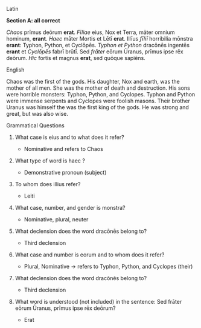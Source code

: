 
Latin

**Section A:  all correct**

*Chaos* prīmus deōrum **erat**. *Fīliae* eius, Nox et Terra, māter omnium hominum, **erant**.
*Haec* māter Mortis et Lētī **erat**. Illīus *fīliī* horribilia mōnstra **erant**: Typhon, Python, et Cyclōpēs.
*Typhon et Python* dracōnēs ingentēs **erant** et *Cyclōpēs* fabrī brūtī.
Sed *frāter* eōrum Ūranus, prīmus ipse rēx deōrum. *Hic* fortis et magnus **erat**, sed quōque sapiēns.

English

Chaos was the first of the gods. His daughter, Nox and earth, was the mother of all men. 
She was the mother of death and destruction. His sons were horrible monsters: Typhon, Python, and Cyclopes.
Typhon and Python were immense serpents and Cyclopes were foolish masons.
Their brother Uranus was himself the was the first king of the gods.
He was strong and great, but was also wise.

Grammatical Questions

1. What case is eius and to what does it refer?
    - Nominative and refers to Chaos
2. What type of word is haec ?
    - Demonstrative pronoun (subject)
3. To whom does illius refer?
    - Leiti
4. What case, number, and gender is monstra?
    - Nominative, plural, neuter
5. What declension does the word dracōnēs belong to?
    - Third declension
   
6. What case and number is eorum and to whom does it refer?
    - Plural, Nominative → refers to Typhon, Python, and Cyclopes (their)
7. What declension does the word dracōnēs belong to?
    - Third declension  
8. What word is understood (not included) in the sentence: Sed frāter eōrum Ūranus, prīmus ipse rēx deōrum?
    - Erat
